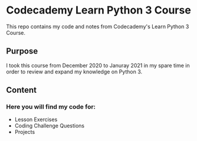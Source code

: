 # Codecademy Learn Python 3 Course
This repo contains my code and notes from Codecademy's Learn Python 3 Course.
## Purpose
I took this course from December 2020 to Januray 2021 in my spare time in order to review and expand my knowledge on Python 3.
## Content
### Here you will find my code for:
- Lesson Exercises
- Coding Challenge Questions
- Projects

